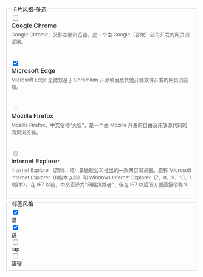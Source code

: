 <!-- 卡片风格 -->
<style>
  /* 主体 */
  .layui-form-checkbox>.lay-skin-checkcard,
  .layui-form-radio>.lay-skin-checkcard {
    display: flex;
    padding: 12px;
    white-space: normal;
    border-radius: 10px;
    border: 1px solid #e5e5e5;
    color: #000;
    background-color: #fff;
  }

  .layui-form-checkbox>.lay-skin-checkcard>*,
  .layui-form-radio>.lay-skin-checkcard>* {
    vertical-align: top;
  }

  /* 悬停 */
  .layui-form-checkbox:hover>.lay-skin-checkcard,
  .layui-form-radio:hover>.lay-skin-checkcard {
    border-color: #16b777;
  }

  /* 选中 */
  .layui-form-checked>.lay-skin-checkcard,
  .layui-form-radioed[lay-skin="none"]>.lay-skin-checkcard {
    color: #000;
    border-color: #16b777;
    /* background-color: rgb(22 183 119 / 10%) !important; */
    /* box-shadow: 0 0 0 3px rgba(22, 183, 119, 0.08); */
  }

  /* 禁用 */
  .layui-checkbox-disabled>.lay-skin-checkcard,
  .layui-radio-disabled>.lay-skin-checkcard {
    box-shadow: none;
    border-color: #e5e5e5 !important;
    background-color: #eee !important;
  }

  /* card 布局 */
  .lay-skin-checkcard-avatar {
    padding-right: 8px;
  }

  .lay-skin-checkcard-detail {
    overflow: hidden;
    width: 100%;
  }

  .lay-skin-checkcard-header {
    font-weight: 500;
    font-size: 16px;
    white-space: nowrap;
    margin-bottom: 4px;
  }

  .lay-skin-checkcard-description {
    font-size: 13px;
    color: #5f5f5f;
  }

  /* 选中dot */
  .layui-form-checked>.lay-check-dot:after,
  .layui-form-radioed>.lay-check-dot:after {
    position: absolute;
    content: "";
    top: 2px;
    right: 2px;
    width: 0;
    height: 0;
    display: inline-block;
    vertical-align: middle;
    border-width: 10px;
    border-style: dashed;
    border-color: transparent;
    border-top-left-radius: 0px;
    border-top-right-radius: 6px;
    border-bottom-right-radius: 0px;
    border-bottom-left-radius: 6px;
    border-top-color: #16b777;
    border-top-style: solid;
    border-right-color: #16b777;
    border-right-style: solid;
    overflow: hidden;
  }

  .layui-checkbox-disabled>.lay-check-dot:after,
  .layui-radio-disabled>.lay-check-dot:after {
    border-top-color: #d2d2d2;
    border-right-color: #d2d2d2;
  }

  /* 选中dot-2 */
  .layui-form-checked>.lay-check-dot-2:before,
  .layui-form-radioed>.lay-check-dot-2:before {
    position: absolute;
    font-family: "layui-icon";
    content: "\e605";
    color: #fff;
    bottom: 4px;
    right: 3px;
    font-size: 9px;
    z-index: 12;
  }

  .layui-form-checked>.lay-check-dot-2:after,
  .layui-form-radioed>.lay-check-dot-2:after {
    position: absolute;
    content: "";
    bottom: 2px;
    right: 2px;
    width: 0;
    height: 0;
    display: inline-block;
    vertical-align: middle;
    border-width: 10px;
    border-style: dashed;
    border-color: transparent;
    border-top-left-radius: 6px;
    border-top-right-radius: 0px;
    border-bottom-right-radius: 6px;
    border-bottom-left-radius: 0px;
    border-right-color: #16b777;
    border-right-style: solid;
    border-bottom-color: #16b777;
    border-bottom-style: solid;
    overflow: hidden;
  }

  .layui-checkbox-disabled>.lay-check-dot-2:before,
  .layui-radio-disabled>.lay-check-dot-2:before {
    color: #eee !important;
  }

  .layui-checkbox-disabled>.lay-check-dot-2:after,
  .layui-radio-disabled>.lay-check-dot-2:after {
    border-bottom-color: #d2d2d2;
    border-right-color: #d2d2d2;
  }

  .lay-ellipsis-multi-line {
    overflow: hidden;
    word-break: break-all;
    display: -webkit-box;
    -webkit-box-orient: vertical;
    -webkit-line-clamp: 3;
  }
</style>
<!-- 标签风格 -->
<style>
  .layui-form-radio>.lay-skin-tag,
  .layui-form-checkbox>.lay-skin-tag {
    font-size: 13px;
    border-radius: 100px;
  }

  .layui-form-checked>.lay-skin-tag,
  .layui-form-radioed>.lay-skin-tag {
    color: #fff !important;
    background-color: #16b777 !important;
  }
</style>

<div class="layui-form layui-padding-3" lay-filter="form-demo-skin">
  <!-- 多选卡片 -->
  <fieldset class="layui-elem-field">
    <legend>卡片风格-多选</legend>
    <div class="layui-field-box">
      <div class="layui-row layui-col-space8">
        <div class="layui-col-xs12 layui-col-sm6 layui-col-md3">
          <input type="checkbox" name="browser[0]" value="chrome" lay-skin="none" />
          <div lay-checkbox class="lay-skin-checkcard lay-check-dot" style="height: 100px">
            <div class="lay-skin-checkcard-avatar">
              <i class="layui-icon layui-icon-chrome" style="font-size: 30px"></i>
            </div>
            <div class="lay-skin-checkcard-detail">
              <div class="lay-skin-checkcard-header">Google Chrome</div>
              <div class="lay-skin-checkcard-description lay-ellipsis-multi-line">
                Google Chrome，又称谷歌浏览器，是一个由 Google（谷歌）公司开发的网页浏览器。
              </div>
            </div>
          </div>
        </div>
        <div class="layui-col-xs12 layui-col-sm6 layui-col-md3">
          <input type="checkbox" name="browser[1]" value="edge" lay-skin="none" checked />
          <div lay-checkbox class="lay-skin-checkcard lay-check-dot" style="height: 100px">
            <div class="lay-skin-checkcard-avatar">
              <i class="layui-icon layui-icon-edge" style="font-size: 30px"></i>
            </div>
            <div class="lay-skin-checkcard-detail">
              <div class="lay-skin-checkcard-header">Microsoft Edge</div>
              <div class="lay-skin-checkcard-description lay-ellipsis-multi-line">
                Microsoft Edge 是微软基于 Chromium 开源项目及其他开源软件开发的网页浏览器。
              </div>
            </div>
          </div>
        </div>
        <div class="layui-col-xs12 layui-col-sm6 layui-col-md3">
          <input type="checkbox" name="browser[2]" value="firefox" lay-skin="none" disabled />
          <div lay-checkbox class="lay-skin-checkcard lay-check-dot" style="height: 100px">
            <div class="lay-skin-checkcard-avatar">
              <i class="layui-icon layui-icon-firefox" style="font-size: 30px"></i>
            </div>
            <div class="lay-skin-checkcard-detail">
              <div class="lay-skin-checkcard-header">Mozilla Firefox</div>
              <div class="lay-skin-checkcard-description lay-ellipsis-multi-line">
                Mozilla Firefox，中文俗称“火狐”，是一个由 Mozilla 开发的自由及开放源代码的网页浏览器。
              </div>
            </div>
          </div>
        </div>
        <div class="layui-col-xs12 layui-col-sm6 layui-col-md3">
          <input type="checkbox" name="browser[3]" value="ie" lay-skin="none" disabled checked />
          <div lay-checkbox class="lay-skin-checkcard lay-check-dot" style="height: 100px">
            <div class="lay-skin-checkcard-avatar">
              <i class="layui-icon layui-icon-ie" style="font-size: 30px"></i>
            </div>
            <div class="lay-skin-checkcard-detail">
              <div class="lay-skin-checkcard-header">Internet Explorer</div>
              <div class="lay-skin-checkcard-description lay-ellipsis-multi-line">
                Internet Explorer（简称：IE）是微软公司推出的一款网页浏览器。原称 Microsoft Internet Explorer（6版本以前）和 Windows Internet
                Explorer（7、8、9、10、11版本）。在 IE7 以前，中文直译为“网络探路者”，但在 IE7 以后官方便直接俗称"IE 浏览器"。
              </div>
            </div>
          </div>
        </div>
      </div>
    </div>
  </fieldset>
  <!-- 标签风格 -->
  <fieldset class="layui-elem-field">
    <legend>标签风格</legend>
    <div class="layui-field-box">
      <input type="checkbox" name="hobby[0]" value="唱" lay-skin="none" checked />
      <div lay-checkbox class="lay-skin-tag layui-badge">唱</div>
      <input type="checkbox" name="hobby[1]" value="跳" lay-skin="none" checked />
      <div lay-checkbox class="lay-skin-tag layui-badge">跳</div>
      <input type="checkbox" name="hobby[2]" value="rap" lay-skin="none" />
      <div lay-checkbox class="lay-skin-tag layui-badge">rap</div>
      <input type="checkbox" name="hobby[3]" value="篮球" lay-skin="none" />
      <div lay-checkbox class="lay-skin-tag layui-badge">篮球</div>
    </div>
  </fieldset>
</div>

<!-- import layui -->
<script>
  layui.use(function () {
    var form = layui.form;
    var $ = layui.$;

    $(document).on('mouseenter', '.lay-ellipsis-multi-line', function () {
      var el = $(this);
      if (!el.attr('title')) {
        el.attr('title', el.text().replace(/\s{2,}/g, ''));
      }
    });
  });
</script>